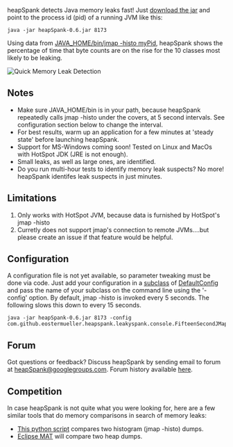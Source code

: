 heapSpank detects Java memory leaks fast!  Just [download the jar](https://github.com/eostermueller/heapSpank/releases/download/v0.6/heapSpank-0.6.jar) and point to the process id (pid) of a running JVM like this:

    java -jar heapSpank-0.6.jar 8173

Using data from [JAVA_HOME/bin/jmap -histo myPid](https://docs.oracle.com/javase/8/docs/technotes/guides/troubleshoot/tooldescr014.html#BABJIIHH), heapSpank shows the percentage of time that byte counts are on the rise for the 10 classes most likely to be leaking.

![Quick Memory Leak Detection](https://cloud.githubusercontent.com/assets/175773/21078075/63990eb2-bf27-11e6-8b5e-5de636302fa6.png)



## Notes
* Make sure JAVA_HOME/bin is in your path, because heapSpank repeatedly calls jmap -histo under the covers, at 5 second intervals.  See configuration section below to change the interval.
* For best results, warm up an application for a few minutes at 'steady state' before launching heapSpank.
* Support for MS-Windows coming soon! Tested on Linux and MacOs with HotSpot JDK (JRE is not enough).
* Small leaks, as well as large ones, are identified.
* Do you run multi-hour tests to identify memory leak suspects?  No more!  heapSpank identifes leak suspects in just minutes.

## Limitations
1. Only works with HotSpot JVM, because data is furnished by HotSpot's jmap -histo <myPid>
2. Curretly does not support jmap's connection to remote JVMs....but please create an issue if that feature would be helpful.

## Configuration
A configuration file is not yet available, so parameter tweaking must be done via code.  Just add your configuration in a [subclass](https://github.com/eostermueller/heapSpank/blob/master/src/main/java/com/github/eostermueller/heapspank/leakyspank/console/FifteenSecondJMapHistoInterval.java) of [DefaultConfig](https://github.com/eostermueller/heapSpank/blob/master/src/main/java/com/github/eostermueller/heapspank/leakyspank/console/DefaultConfig.java) and pass the name of your subclass on the command line using the '-config' option.  By default, jmap -histo is invoked every 5 seconds.  The following slows this down to every 15 seconds.

    java -jar heapSpank-0.6.jar 8173 -config com.github.eostermueller.heapspank.leakyspank.console.FifteenSecondJMapHistoInterval

## Forum
Got questions or feedback?  Discuss heapSpank by sending email to forum at heapSpank@googlegroups.com.  Forum history available [here](https://groups.google.com/forum/#!forum/heapspank).

## Competition
In case heapSpank is not quite what you were looking for, here are a few similar tools that do memory comparisons in search of memory leaks:
* [This python script](http://alexpunnen.blogspot.com/2015/06/long-running-java-process-resource.html) compares two histogram (jmap -histo) dumps.
* [Eclipse MAT](https://wiki.eclipse.org/MemoryAnalyzer) will compare two heap dumps.

